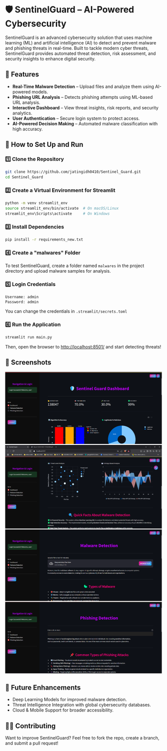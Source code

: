# 🛡️ SentinelGuard – AI-Powered Cybersecurity

SentinelGuard is an advanced cybersecurity solution that uses machine learning (ML) and artificial intelligence (AI) to detect and prevent malware and phishing threats in real-time. Built to tackle modern cyber threats, SentinelGuard provides automated threat detection, risk assessment, and security insights to enhance digital security.

## 🚀 Features

- **Real-Time Malware Detection** – Upload files and analyze them using AI-powered models.
- **Phishing URL Analysis** – Detects phishing attempts using ML-based URL analysis.
- **Interactive Dashboard** – View threat insights, risk reports, and security analytics.
- **User Authentication** – Secure login system to protect access.
- **AI-Powered Decision Making** – Automated malware classification with high accuracy.

## 📂 How to Set Up and Run

### 1️⃣ Clone the Repository

```sh
git clone https://github.com/jatingidh0410/Sentinel_Guard.git  
cd Sentinel_Guard  
```

### 2️⃣ Create a Virtual Environment for Streamlit

```sh
python -m venv streamlit_env  
source streamlit_env/bin/activate  # On macOS/Linux  
streamlit_env\Scripts\activate     # On Windows  
```

### 3️⃣ Install Dependencies

```sh
pip install -r requirements_new.txt  
```

### 4️⃣ Create a "malwares" Folder

To test SentinelGuard, create a folder named `malwares` in the project directory and upload malware samples for analysis.

### 5️⃣ Login Credentials

```
Username: admin
Password: admin
```

You can change the credentials in `.streamlit/secrets.toml`

### 6️⃣ Run the Application

```sh
streamlit run main.py  
```

Then, open the browser to [http://localhost:8501/](http://localhost:8501/) and start detecting threats!

## 📸 Screenshots

![Dashboard View](images/D1.png)
![Dashboard View](images/D2.png)
![Malware Analysis](images/M1.png)
![Phishing Analysis](images/P1.png)

## 🔧 Future Enhancements

- Deep Learning Models for improved malware detection.
- Threat Intelligence Integration with global cybersecurity databases.
- Cloud & Mobile Support for broader accessibility.

## 👨‍💻 Contributing

Want to improve SentinelGuard? Feel free to fork the repo, create a branch, and submit a pull request!
